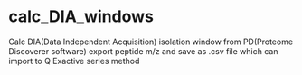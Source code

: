 # calc_DIA_windows
Calc DIA(Data Independent Acquisition) isolation window from PD(Proteome Discoverer software) export peptide m/z and save as .csv file which can import to Q Exactive series method
